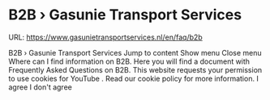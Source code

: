 # B2B › Gasunie Transport Services

URL: https://www.gasunietransportservices.nl/en/faq/b2b

B2B › Gasunie Transport Services
Jump to content
Show menu
Close menu
Where can I find information on B2B.
Here
you will find a document with Frequently Asked Questions on B2B.
This website requests your permission to use cookies for
YouTube
. Read our
cookie policy
for more information.
I agree
I don't agree